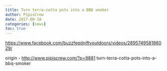 ```yaml
---
title: Turn terra-cotta pots into a BBQ smoker
author: PipisCrew
date: 2017-09-10
categories: [news]
toc: true
---
```


https://www.facebook.com/buzzfeedniftyoutdoors/videos/289574958186029/

origin - http://www.pipiscrew.com/?p=9881 turn-terra-cotta-pots-into-a-bbq-smoker